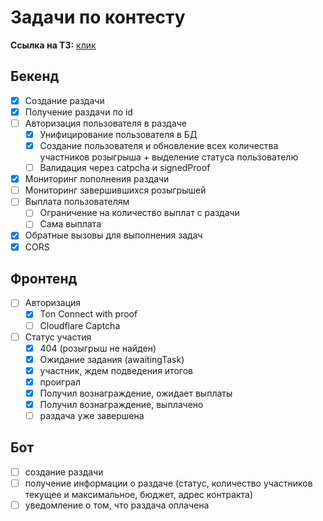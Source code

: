 # Задачи по контесту
**Ссылка на ТЗ:** [клик](https://telegra.ph/MyTonWallet-Giveaways-04-27)
## Бекенд
- [x] Создание раздачи
- [x] Получение раздачи по id
- [ ] Авторизация пользователя в раздаче
    - [x] Унифицирование пользователя в БД
    - [x] Создание пользователя и обновление всех количества участников розыгрыша + выделение статуса пользователю
    - [ ] Валидация через catpcha и signedProof
- [x] Мониторинг пополнения раздачи
- [ ] Мониторинг завершившихся розыгрышей
- [ ] Выплата пользователям
    - [ ] Ограничение на количество выплат с раздачи
    - [ ] Сама выплата
- [x] Обратные вызовы для выполнения задач
- [x] CORS 

## Фронтенд
- [ ] Авторизация
    - [x] Ton Connect with proof
    - [ ] Cloudflare Captcha
- [ ] Статус участия
    - [x] 404 (розыгрыш не найден)
    - [x] Ожидание задания (awaitingTask)
    - [x] участник, ждем подведения итогов
    - [x] проиграл
    - [x] Получил вознаграждение, ожидает выплаты
    - [x] Получил вознаграждение, выплачено
    - [ ] раздача уже завершена

## Бот
- [ ] создание раздачи
- [ ] получение информации о раздаче (статус, количество участников текущее и максимальное, бюджет, адрес контракта)
- [ ] уведомление о том, что раздача оплачена
